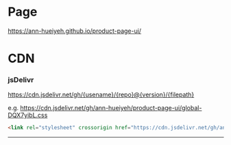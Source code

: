 # Page

https://ann-hueiyeh.github.io/product-page-ui/

# CDN

### jsDelivr

https://cdn.jsdelivr.net/gh/{usename}/{repo}@{version}/{filepath}

e.g.
https://cdn.jsdelivr.net/gh/ann-hueiyeh/product-page-ui/global-DQX7yibL.css

```html
<link rel="stylesheet" crossorigin href="https://cdn.jsdelivr.net/gh/ann-hueiyeh/product-page-ui/global-BcQoj5ev.css" />
```

---
